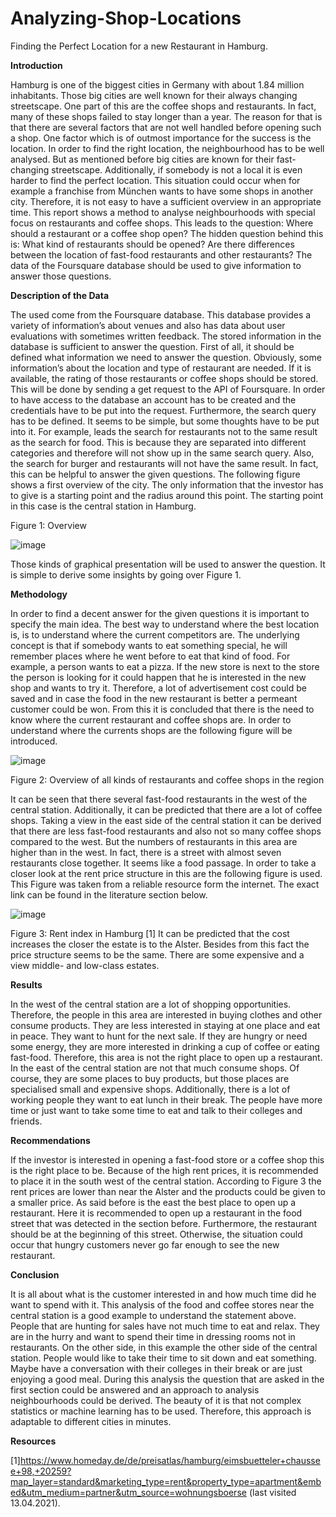 # Analyzing-Shop-Locations
Finding the Perfect Location for a new Restaurant in Hamburg.

**Introduction**

Hamburg is one of the biggest cities in Germany with about 1.84 million inhabitants. Those big cities are well known for their always changing streetscape. One part of this are the coffee shops and restaurants. In fact, many of these shops failed to stay longer than a year. The reason for that is that there are several factors that are not well handled before opening such a shop. One factor which is of outmost importance for the success is the location. In order to find the right location, the neighbourhood has to be well analysed. But as mentioned before big cities are known for their fast-changing streetscape. Additionally, if somebody is not a local it is even harder to find the perfect location. This situation could occur when for example a franchise from München wants to have some shops in another city. Therefore, it is not easy to have a sufficient overview in an appropriate time. This report shows a method to analyse neighbourhoods with special focus on restaurants and coffee shops. This leads to the question: Where should a restaurant or a coffee shop open? The hidden question behind this is: What kind of restaurants should be opened? Are there differences between the location of fast-food restaurants and other restaurants? 
The data of the Foursquare database should be used to give information to answer those questions. 

**Description of the Data**

The used come from the Foursquare database. This database provides a variety of information’s about venues and also has data about user evaluations with sometimes written feedback. The stored information in the database is sufficient to answer the question. First of all, it should be defined what information we need to answer the question. Obviously, some information’s about the location and type of restaurant are needed. If it is available, the rating of those restaurants or coffee shops should be stored. This will be done by sending a get request to the API of Foursquare. In order to have access to the database an account has to be created and the credentials have to be put into the request. Furthermore, the search query has to be defined. It seems to be simple, but some thoughts have to be put into it. For example, leads the search for restaurants not to the same result as the search for food. This is because they are separated into different categories and therefore will not show up in the same search query. Also, the search for burger and restaurants will not have the same result. In fact, this can be helpful to answer the given questions. 
The following figure shows a first overview of the city. The only information that the investor has to give is a starting point and the radius around this point. The starting point in this case is the central station in Hamburg. 

 
Figure 1: Overview 

![image](https://user-images.githubusercontent.com/75427181/147578788-34b5288b-f9b3-4813-9340-9f22f35d828d.png)

Those kinds of graphical presentation will be used to answer the question. It is simple to derive some insights by going over Figure 1.

**Methodology**

In order to find a decent answer for the given questions it is important to specify the main idea. The best way to understand where the best location is, is to understand where the current competitors are. The underlying concept is that if somebody wants to eat something special, he will remember places where he went before to eat that kind of food. For example, a person wants to eat a pizza. If the new store is next to the store the person is looking for it could happen that he is interested in the new shop and wants to try it. Therefore, a lot of advertisement cost could be saved and in case the food in the new restaurant is better a permeant customer could be won. From this it is concluded that there is the need to know where the current restaurant and coffee shops are. In order to understand where the currents shops are the following figure will be introduced. 
 
![image](https://user-images.githubusercontent.com/75427181/147578815-8d54e9df-8c1b-4dab-a35d-86b90358ebf4.png)

Figure 2: Overview of all kinds of restaurants and coffee shops in the region

It can be seen that there several fast-food restaurants in the west of the central station. Additionally, it can be predicted that there are a lot of coffee shops. Taking a view in the east side of the central station it can be derived that there are less fast-food restaurants and also not so many coffee shops compared to the west. But the numbers of restaurants in this area are higher than in the west. In fact, there is a street with almost seven restaurants close together. It seems like a food passage. 
In order to take a closer look at the rent price structure in this are the following figure is used. This Figure was taken from a reliable resource form the internet. The exact link can be found in the literature section below.

![image](https://user-images.githubusercontent.com/75427181/147578869-d765d1b8-bac3-4a28-8e5a-c3c392aaf3fb.png)

Figure 3: Rent index in Hamburg [1]
It can be predicted that the cost increases the closer the estate is to the Alster. Besides from this fact the price structure seems to be the same. There are some expensive and a view middle- and low-class estates. 

**Results**

In the west of the central station are a lot of shopping opportunities. Therefore, the people in this area are interested in buying clothes and other consume products. They are less interested in staying at one place and eat in peace. They want to hunt for the next sale. If they are hungry or need some energy, they are more interested in drinking a cup of coffee or eating fast-food. Therefore, this area is not the right place to open up a restaurant. 
In the east of the central station are not that much consume shops. Of course, they are some places to buy products, but those places are specialised small and expensive shops. Additionally, there is a lot of working people they want to eat lunch in their break. The people have more time or just want to take some time to eat and talk to their colleges and friends. 

**Recommendations**

If the investor is interested in opening a fast-food store or a coffee shop this is the right place to be. Because of the high rent prices, it is recommended to place it in the south west of the central station. According to Figure 3 the rent prices are lower than near the Alster and the products could be given to a smaller price.
As said before is the east the best place to open up a restaurant. Here it is recommended to open up a restaurant in the food street that was detected in the section before. Furthermore, the restaurant should be at the beginning of this street. Otherwise, the situation could occur that hungry customers never go far enough to see the new restaurant. 

**Conclusion**

It is all about what is the customer interested in and how much time did he want to spend with it. This analysis of the food and coffee stores near the central station is a good example to understand the statement above. People that are hunting for sales have not much time to eat and relax. They are in the hurry and want to spend their time in dressing rooms not in restaurants. On the other side, in this example the other side of the central station. People would like to take their time to sit down and eat something. Maybe have a conversation with their colleges in their break or are just enjoying a good meal. During this analysis the question that are asked in the first section could be answered and an approach to analysis neighbourhoods could be derived. The beauty of it is that not complex statistics or machine learning has to be used. Therefore, this approach is adaptable to different cities in minutes. 


**Resources**

[1]https://www.homeday.de/de/preisatlas/hamburg/eimsbuetteler+chaussee+98,+20259?map_layer=standard&marketing_type=rent&property_type=apartment&embed&utm_medium=partner&utm_source=wohnungsboerse (last visited 13.04.2021).
